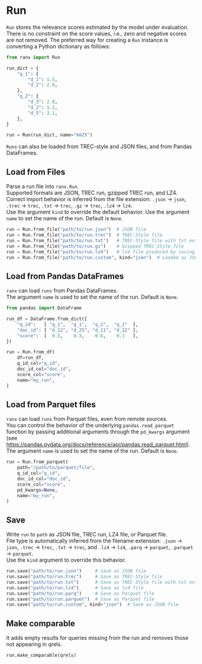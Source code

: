 # Run

`Run` stores the relevance scores estimated by the model under evaluation.
There is no constraint on the score values, i.e., zero and negative scores are not removed. 
The preferred way for creating a `Run` instance is converting a Python dictionary as follows:

```python
from ranx import Run

run_dict = {
    "q_1": {
        "d_1": 1.5,
        "d_2": 2.6,
    },
    "q_2": {
        "d_3": 2.8,
        "d_2": 1.2,
        "d_5": 3.1,
    },
}

run = Run(run_dict, name="bm25")
```

`Runs` can also be loaded from TREC-style and JSON files, and from Pandas DataFrames.

## Load from Files
Parse a run file into `ranx.Run`.  
Supported formats are JSON, TREC run, gzipped TREC run, and LZ4.  
Correct import behavior is inferred from the file extension: `.json` -> `json`, `.trec` -> `trec`, `.txt` -> `trec`, `.gz` -> `trec`, `.lz4` -> `lz4`.  
Use the argument `kind` to override the default behavior.
Use the argument `name` to set the name of the run. Default is `None`.

```python
run = Run.from_file("path/to/run.json")  # JSON file
run = Run.from_file("path/to/run.trec")  # TREC-Style file
run = Run.from_file("path/to/run.txt")   # TREC-Style file with txt extension
run = Run.from_file("path/to/run.gz")    # Gzipped TREC-Style file
run = Run.from_file("path/to/run.lz4")   # lz4 file produced by saving a ranx.Run as lz4
run = Run.from_file("path/to/run.custom", kind="json")  # Loaded as JSON file
```

## Load from Pandas DataFrames
`ranx` can load `runs` from Pandas DataFrames.  
The argument `name` is used to set the name of the run. Default is `None`.

```python
from pandas import DataFrame

run_df = DataFrame.from_dict({
    "q_id":   [ "q_1",  "q_1",  "q_2",  "q_2"  ],
    "doc_id": [ "d_12", "d_25", "d_11", "d_22" ],
    "score":  [  0.5,    0.3,    0.6,    0.1   ],
})

run = Run.from_df(
    df=run_df,
    q_id_col="q_id",
    doc_id_col="doc_id",
    score_col="score",
    name="my_run",
)
```

## Load from Parquet files
`ranx` can load `runs` from Parquet files, even from remote sources.  
You can control the behavior of the underlying `pandas.read_parquet` function by passing additional arguments through the `pd_kwargs` argument (see https://pandas.pydata.org/docs/reference/api/pandas.read_parquet.html).  
The argument `name` is used to set the name of the run. Default is `None`.

```python
run = Run.from_parquet(
    path="/path/to/parquet/file",
    q_id_col="q_id",
    doc_id_col="doc_id",
    score_col="score",
    pd_kwargs=None,
    name="my_run",
)
```

## Save
Write `run` to `path` as JSON file, TREC run, LZ4 file, or Parquet file.   
File type is automatically inferred from the filename extension: `.json` -> `json`, `.trec` -> `trec`, `.txt` -> `trec`, and `.lz4` -> `lz4`, `.parq` -> `parquet`, `.parquet` -> `parquet`.  
Use the `kind` argument to override this behavior.

```python
run.save("path/to/run.json")     # Save as JSON file
run.save("path/to/run.trec")     # Save as TREC-Style file
run.save("path/to/run.txt")      # Save as TREC-Style file with txt extension
run.save("path/to/run.lz4")      # Save as lz4 file
run.save("path/to/run.parq")     # Save as Parquet file
run.save("path/to/run.parquet")  # Save as Parquet file
run.save("path/to/run.custom", kind="json")  # Save as JSON file
```

## Make comparable
It adds empty results for queries missing from the run and removes those not appearing in qrels.

```python
run.make_comparable(qrels)
```